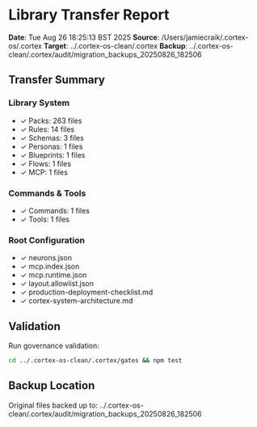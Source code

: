 # Library Transfer Report

**Date**: Tue Aug 26 18:25:13 BST 2025
**Source**: /Users/jamiecraik/.cortex-os/.cortex
**Target**: ../.cortex-os-clean/.cortex
**Backup**: ../.cortex-os-clean/.cortex/audit/migration_backups_20250826_182506

## Transfer Summary

### Library System

- ✓ Packs: 263 files
- ✓ Rules: 14 files
- ✓ Schemas: 3 files
- ✓ Personas: 1 files
- ✓ Blueprints: 1 files
- ✓ Flows: 1 files
- ✓ MCP: 1 files

### Commands & Tools

- ✓ Commands: 1 files
- ✓ Tools: 1 files

### Root Configuration

- ✓ neurons.json
- ✓ mcp.index.json
- ✓ mcp.runtime.json
- ✓ layout.allowlist.json
- ✓ production-deployment-checklist.md
- ✓ cortex-system-architecture.md

## Validation

Run governance validation:

```bash
cd ../.cortex-os-clean/.cortex/gates && npm test
```

## Backup Location

Original files backed up to: ../.cortex-os-clean/.cortex/audit/migration_backups_20250826_182506
